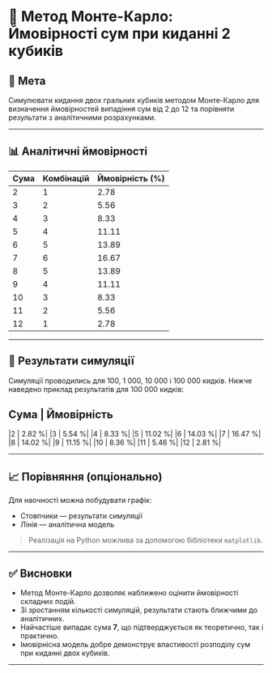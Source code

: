 # 🎲 Метод Монте-Карло: Ймовірності сум при киданні 2 кубиків

## 📌 Мета

Симулювати кидання двох гральних кубиків методом Монте-Карло для визначення ймовірностей випадіння сум від 2 до 12 та порівняти результати з аналітичними розрахунками.

---

## 📊 Аналітичні ймовірності

| Сума | Комбінацій | Ймовірність (%) |
| ---- | ---------- | --------------- |
| 2    | 1          | 2.78            |
| 3    | 2          | 5.56            |
| 4    | 3          | 8.33            |
| 5    | 4          | 11.11           |
| 6    | 5          | 13.89           |
| 7    | 6          | 16.67           |
| 8    | 5          | 13.89           |
| 9    | 4          | 11.11           |
| 10   | 3          | 8.33            |
| 11   | 2          | 5.56            |
| 12   | 1          | 2.78            |

---

## 🧪 Результати симуляції

Симуляції проводились для 100, 1 000, 10 000 і 100 000 кидків. Нижче наведено приклад результатів для 100 000 кидків:

## Сума | Ймовірність

|2 | 2.82 %|
|3 | 5.54 %|
|4 | 8.33 %|
|5 | 11.02 %|
|6 | 14.03 %|
|7 | 16.47 %|
|8 | 14.02 %|
|9 | 11.15 %|
|10 | 8.36 %|
|11 | 5.46 %|
|12 | 2.81 %|

---

## 📈 Порівняння (опціонально)

Для наочності можна побудувати графік:

- Стовпчики — результати симуляції
- Лінія — аналітична модель

> Реалізація на Python можлива за допомогою бібліотеки `matplotlib`.

---

## ✅ Висновки

- Метод Монте-Карло дозволяє наближено оцінити ймовірності складних подій.
- Зі зростанням кількості симуляцій, результати стають ближчими до аналітичних.
- Найчастіше випадає сума **7**, що підтверджується як теоретично, так і практично.
- Імовірнісна модель добре демонструє властивості розподілу сум при киданні двох кубиків.

---
